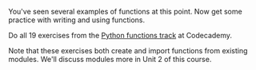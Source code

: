 You've seen several examples of functions at this point. Now get some practice with writing and using functions. 

Do all 19 exercises from the [Python functions track](http://www.codecademy.com/courses/python-beginner-c7VZg/0/1) at Codecademy.

Note that these exercises both create and import functions from existing modules. We'll discuss modules more in Unit 2 of this course.